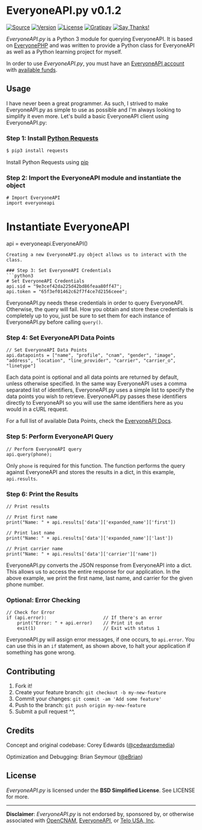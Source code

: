 # EveryoneAPI.py v0.1.2

[![Source](https://img.shields.io/badge/source-cedwardsmedia/everyoneapi.py-blue.svg?style=flat-square "Source")](https://www.github.com/cedwardsmedia/everyoneapi.py)
[![Version](https://img.shields.io/badge/version-0.1.2s-brightgreen.svg?style=flat-square)]()
[![License](https://img.shields.io/badge/license-BSD-lightgrey.svg?style=flat-square "License")](./LICENSE.md)
[![Gratipay](https://img.shields.io/gratipay/cedwardsmedia.svg?style=flat-square "License")](https://gratipay.com/~cedwardsmedia/)
[![Say Thanks!](https://img.shields.io/badge/Say%20Thanks-!-1EAEDB.svg)](https://saythanks.io/to/cedwardsmedia)

_EveryoneAPI.py_ is a Python 3 module for querying EveryoneAPI. It is based on [EveryonePHP](https://github.com/cedwardsmedia/everyonephp) and was written to provide a Python class for EveryoneAPI as well as a Python learning project for myself.

In order to use _EveryoneAPI.py_, you must have an [EveryoneAPI account](https://www.everyoneapi.com/sign-up)  with [available funds](https://www.everyoneapi.com/pricing).


## Usage

I have never been a great programmer. As such, I strived to make EveryoneAPI.py as simple to use as possible and I'm always looking to simplify it even more. Let's build a basic EveryoneAPI client using EveryoneAPI.py:

### Step 1: Install [Python Requests](http://docs.python-requests.org)
```bash
$ pip3 install requests
```
Install Python Requests using [pip](http://docs.python-guide.org/en/latest/starting/installation/)

### Step 2: Import the EveryoneAPI module and instantiate the object
```python3
# Import EveryoneAPI
import everyoneapi
```

# Instantiate EveryoneAPI
api = everyoneapi.EveryoneAPI()
```
Creating a new EveryoneAPI.py object allows us to interact with the class.

### Step 3: Set EveryoneAPI Credentials
```python3
# Set EveryoneAPI Credentials
api.sid = "9e3cef42da225d42bd86feaa80ff47";
api.token = "65f3ef01462c62f7f4ce7d2156ceee";
```
EveryoneAPI.py needs these credentials in order to query EveryoneAPI. Otherwise, the query will fail. How you obtain and store these credentials is completely up to you, just be sure to set them for each instance of EveryoneAPI.py before calling `query()`.

### Step 4: Set EveryoneAPI Data Points
```python3
// Set EveryoneAPI Data Points
api.datapoints = ["name", "profile", "cnam", "gender", "image", "address", "location", "line_provider", "carrier", "carrier_o", "linetype"]
```
Each data point is optional and all data points are returned by default, unless otherwise specified. In the same way EveryoneAPI uses a comma separated list of identifiers, EveryoneAPI.py uses a simple list to specify the data points you wish to retrieve. EveryoneAPI.py passes these identifiers directly to EveryoneAPI so you will use the same identifiers here as you would in a cURL request.

For a full list of available Data Points, check the [EveryoneAPI Docs](https://www.everyoneapi.com/docs#data-points).

### Step 5: Perform EveryoneAPI Query
```python3
// Perform EveryoneAPI query
api.query(phone);
```
Only `phone` is required for this function. The function performs the query against EveryoneAPI and stores the results in a dict, in this example, `api.results`.

### Step 6: Print the Results
```python3
// Print results

// Print first name
print("Name: " + api.results['data']['expanded_name']['first'])

// Print last name
print("Name: " + api.results['data']['expanded_name']['last'])

// Print carrier name
print("Name: " + api.results['data']['carrier']['name'])
```
EveryoneAPI.py converts the JSON response from EveryoneAPI into a dict. This allows us to access the entire response for our application. In the above example, we print the first name, last name, and carrier for the given phone number.

### Optional: Error Checking
```python3
// Check for Error
if (api.error):                     // If there's an error
    print("Error: " + api.error)    // Print it out
    exit(1)                         // Exit with status 1
```
EveryoneAPI.py will assign error messages, if one occurs, to `api.error`. You can use this in an `if` statement, as shown above, to halt your application if something has gone wrong.

## Contributing

1. Fork it!
2. Create your feature branch: `git checkout -b my-new-feature`
3. Commit your changes: `git commit -am 'Add some feature'`
4. Push to the branch: `git push origin my-new-feature`
5. Submit a pull request ^^,

## Credits
Concept and original codebase: Corey Edwards ([@cedwardsmedia](https://www.twitter.com/cedwardsmedia))

Optimization and Debugging: Brian Seymour ([@eBrian](http://bri.io))

## License
_EveryoneAPI.py_ is licensed under the **BSD Simplified License**. See LICENSE for more.

---
**Disclaimer**: _EveryoneAPI.py_ is not endorsed by, sponsored by, or otherwise associated with [OpenCNAM](http://www.opencnam.com), [EveryoneAPI](http://www.everyoneapi.com), or [Telo USA, Inc](http://www.telo.com).
